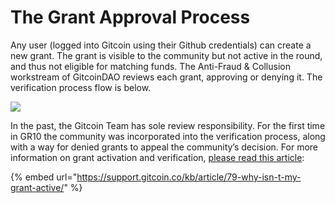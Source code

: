 # The Grant Approval Process

Any user (logged into Gitcoin using their Github credentials) can create a new grant. The grant is visible to the community but not active in the round, and thus not eligible for matching funds. The Anti-Fraud & Collusion workstream of GitcoinDAO reviews each grant, approving or denying it. The verification process flow is below.

![](https://lh3.googleusercontent.com/ra0AHoVKFZIAGlHxDJIQRKYMUr1i4rvYnLNUGqzUvqvLNTnkhjrgrlI-6irveqFsETmQdcRjyQ5CAzOi7RuJ2cdY4CXvlw5T38-WMqOyo8qCmANnt6IfkdSKXe9uPGqN12gfUyA)

In the past, the Gitcoin Team has sole review responsibility. For the first time in GR10 the community was incorporated into the verification process, along with a way for denied grants to appeal the community’s decision. For more information on grant activation and verification, [please read this article](https://support.gitcoin.co/gitcoin-grants/grantee-questions/why-isnt-my-grant-active):

{% embed url="https://support.gitcoin.co/kb/article/79-why-isn-t-my-grant-active/" %}
